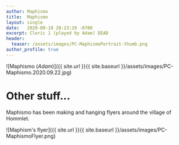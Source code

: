 ```yaml
---
author: Maphismo
title:  Maphismo
layout: single
date:   2020-09-10 20:23:29 -0700
excerpt: Cleric 1 (played by Adam) DEAD
header:
  teaser: /assets/images/PC-MaphismoPortrait-thumb.png
author_profile: true
---
```


![Maphismo (_Adam_)]({{ site.url }}{{ site.baseurl }}/assets/images/PC-Maphismo.2020.09.22.jpg)

# Other stuff...

Maphismo has been making and hanging flyers around the village of Hommlet.

![Maphism's flyer]({{ site.url }}{{ site.baseurl }}/assets/images/PC-MaphismoFlyer.png)
